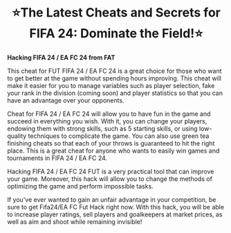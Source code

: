 # <h1 align=center>⭐The Latest Cheats and Secrets for FIFA 24: Dominate the Field!⭐

**Hacking FIFA 24 / EA FC 24 from FAT**

This cheat for FUT FIFA 24 / EA FC 24 is a great choice for those who want to get better at the game without spending hours improving. This cheat will make it easier for you to manage variables such as player selection, fake your rank in the division (coming soon) and player statistics so that you can have an advantage over your opponents.

Cheat for FIFA 24 / EA FC 24 will allow you to have fun in the game and succeed in everything you wish. With it, you can change your players, endowing them with strong skills, such as 5 starting skills, or using low-quality techniques to complicate the game.
You can also use green tea finishing cheats so that each of your throws is guaranteed to hit the right place. This is a great cheat for anyone who wants to easily win games and tournaments in FIFA 24 / EA FC 24.

Hacking FIFA 24 / EA FC 24 FUT is a very practical tool that can improve your game. Moreover, this hack will allow you to change the methods of optimizing the game and perform impossible tasks.

If you've ever wanted to gain an unfair advantage in your competition, be sure to get Fifa24/EA FC Fut Hack right now. With this hack, you will be able to increase player ratings, sell players and goalkeepers at market prices, as well as aim and shoot while remaining invisible!
